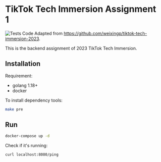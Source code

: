 # TikTok Tech Immersion Assignment 1

![Tests](https://github.com/marclzh/tiktok_tech_immersion_assignment_2023/blob/main/.github/workflows/test.yml/badge.svg)
Code Adapted from https://github.com/weixingp/tiktok-tech-immersion-2023.

This is the backend assignment of 2023 TikTok Tech Immersion.

## Installation

Requirement:

- golang 1.18+
- docker

To install dependency tools:

```bash
make pre
```

## Run

```bash
docker-compose up -d
```

Check if it's running:

```bash
curl localhost:8080/ping
```
